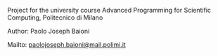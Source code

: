 Project for the university course Advanced Programming for
Scientific Computing, Politecnico di Milano

Author: Paolo Joseph Baioni

Mailto: paolojoseph.baioni@mail.polimi.it